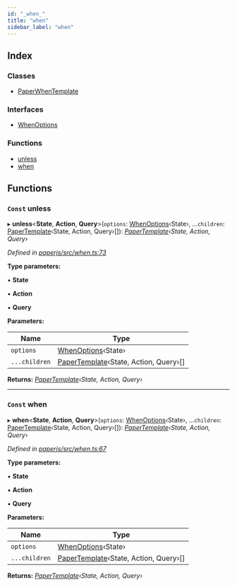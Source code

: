 ```yaml
---
id: "_when_"
title: "when"
sidebar_label: "when"
---
```


## Index

### Classes

* [PaperWhenTemplate](../classes/_when_.paperwhentemplate.md)

### Interfaces

* [WhenOptions](../interfaces/_when_.whenoptions.md)

### Functions

* [unless](_when_.md#const-unless)
* [when](_when_.md#const-when)

## Functions

### `Const` unless

▸ **unless**<**State**, **Action**, **Query**>(`options`: [WhenOptions](../interfaces/_when_.whenoptions.md)‹State›, ...`children`: [PaperTemplate](../interfaces/_template_.papertemplate.md)‹State, Action, Query›[]): *[PaperTemplate](../interfaces/_template_.papertemplate.md)‹State, Action, Query›*

*Defined in [paperjs/src/when.ts:73](https://github.com/fponticelli/tempo/blob/master/paperjs/src/when.ts#L73)*

**Type parameters:**

▪ **State**

▪ **Action**

▪ **Query**

**Parameters:**

Name | Type |
------ | ------ |
`options` | [WhenOptions](../interfaces/_when_.whenoptions.md)‹State› |
`...children` | [PaperTemplate](../interfaces/_template_.papertemplate.md)‹State, Action, Query›[] |

**Returns:** *[PaperTemplate](../interfaces/_template_.papertemplate.md)‹State, Action, Query›*

___

### `Const` when

▸ **when**<**State**, **Action**, **Query**>(`options`: [WhenOptions](../interfaces/_when_.whenoptions.md)‹State›, ...`children`: [PaperTemplate](../interfaces/_template_.papertemplate.md)‹State, Action, Query›[]): *[PaperTemplate](../interfaces/_template_.papertemplate.md)‹State, Action, Query›*

*Defined in [paperjs/src/when.ts:67](https://github.com/fponticelli/tempo/blob/master/paperjs/src/when.ts#L67)*

**Type parameters:**

▪ **State**

▪ **Action**

▪ **Query**

**Parameters:**

Name | Type |
------ | ------ |
`options` | [WhenOptions](../interfaces/_when_.whenoptions.md)‹State› |
`...children` | [PaperTemplate](../interfaces/_template_.papertemplate.md)‹State, Action, Query›[] |

**Returns:** *[PaperTemplate](../interfaces/_template_.papertemplate.md)‹State, Action, Query›*
